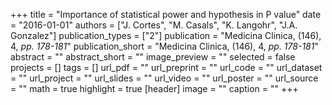 +++
title = "Importance of statistical power and hypothesis in P value"
date = "2016-01-01"
authors = ["J. Cortes", "M. Casals", "K. Langohr", "J.A. Gonzalez"]
publication_types = ["2"]
publication = "Medicina Clinica, (146), 4, _pp. 178-181_"
publication_short = "Medicina Clinica, (146), 4, _pp. 178-181_"
abstract = ""
abstract_short = ""
image_preview = ""
selected = false
projects = []
tags = []
url_pdf = ""
url_preprint = ""
url_code = ""
url_dataset = ""
url_project = ""
url_slides = ""
url_video = ""
url_poster = ""
url_source = ""
math = true
highlight = true
[header]
image = ""
caption = ""
+++
